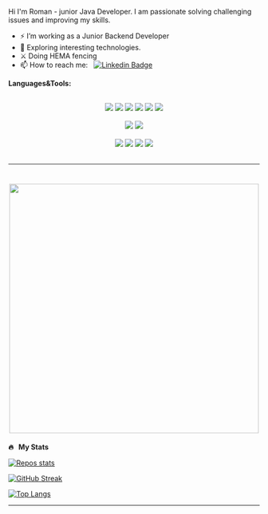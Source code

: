 
Hi I'm Roman - junior Java Developer.
I am passionate solving challenging issues and improving my skills.

- ⚡ I’m working as a Junior Backend Developer
- 🔎 Exploring interesting technologies.
- ⚔️ Doing HEMA fencing
- 📫 How to reach me: &nbsp; [![Linkedin Badge](https://img.shields.io/badge/LinkedIn-0077B5?style=for-the-badge&logo=linkedin&logoColor=white)](https://www.linkedin.com/in/roman-daneliya-630b17230)

**Languages&Tools:**

<br/>
<div align="center">
<img src="https://img.shields.io/badge/Java-ED8B00?&style=for-the-badge&logo=java&logoColor=white"/>
<img src="https://img.shields.io/badge/Spring-6DB33F?&style=for-the-badge&logo=spring&logoColor=white"/>
<img src="https://img.shields.io/badge/node.js%20-%2343853D.svg?&style=for-the-badge&logo=node.js&logoColor=white"/>
<img src="https://img.shields.io/badge/html5%20-%23E34F26.svg?&style=for-the-badge&logo=html5&logoColor=white"/>
<img src="https://img.shields.io/badge/css%20-%231572B6.svg?&style=for-the-badge&logo=css3&logoColor=white"/>
<img src="https://img.shields.io/badge/JavaScript-323330?style=for-the-badge&logo=javascript&logoColor=F7DF1E"/>
</div>
<br/>
<div align="center">
<img src="https://img.shields.io/badge/PostgreSQL-316192?&style=for-the-badge&logo=postgresql&logoColor=white"/>
<img src="https://img.shields.io/badge/MongoDB-4EA94B?&style=for-the-badge&logo=mongodb&logoColor=white"/>
</div>
<br/>
<div align="center">
<img src="https://img.shields.io/badge/Postman-FF6C37?style=for-the-badge&logo=postman&logoColor=white"/>
<img src="https://img.shields.io/badge/git%20-%23F05033.svg?&style=for-the-badge&logo=git&logoColor=white"/>
<img src="https://img.shields.io/badge/docker-%230db7ed.svg?style=for-the-badge&logo=docker&logoColor=white"/>
<img src="https://img.shields.io/badge/Gradle-02303A.svg?style=for-the-badge&logo=Gradle&logoColor=white"/>
</div>
<br/>

---

<h1 align="center"><img src="https://media4.giphy.com/media/KpACNEh8jXK2Q/giphy.gif?cid=ecf05e477bdmp1oluwjkpvpkm38dietsua99hzuosoh5e0si&rid=giphy.gi" width="500">
</h1>

**🔥 &nbsp; My Stats**

[![Repos stats](https://github-readme-stats.vercel.app/api?username=RDaneliya&theme=codeSTACKr&show_icons=true&count_private=true)](https://github.com/anuraghazra/github-readme-stats)

[![GitHub Streak](http://github-readme-streak-stats.herokuapp.com?user=RDaneliya&theme=highcontrast&date_format=j%20M%5B%20Y%5D)](https://git.io/streak-stats)

[![Top Langs](https://github-readme-stats.vercel.app/api/top-langs/?username=RDaneliya&layout=compact&theme=codeSTACKr)](https://github.com/anuraghazra/github-readme-stats)

---


